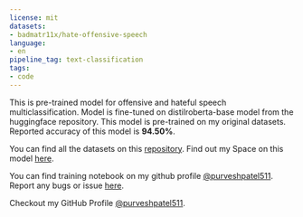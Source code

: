 ```yaml
---
license: mit
datasets:
- badmatr11x/hate-offensive-speech
language:
- en
pipeline_tag: text-classification
tags:
- code
---
```



This is pre-trained model for offensive and hateful speech multiclassification.
Model is fine-tuned on distilroberta-base model from the huggingface repository.
This model is pre-trained on my original datasets. Reported accuracy of this model is **94.50%**.

You can find all the datasets on this [repository](https://huggingface.co/datasets/badmatr11x/hate-offensive-speech).
Find out my Space on this model [here](https://huggingface.co/spaces/badmatr11x/offensive-hateful-speech-multiclassification).

You can find training notebook on my github profile [@purveshpatel511](https://github.com/purveshpatel511/offensive-hateful-text-multiclassification/blob/master/text-multiclassification.ipynb).
Report any bugs or issue [here](https://github.com/purveshpatel511/offensive-hateful-text-multiclassification/issues).

Checkout my GitHub Profile [@purveshpatel511](https://github.com/purveshpatel511).
